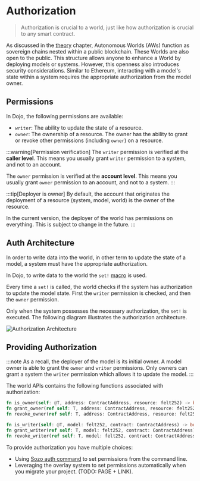 # Authorization

> Authorization is crucial to a world, just like how authorization is crucial to any smart contract.

As discussed in the [theory](/theory/autonomous-worlds.md) chapter, Autonomous Worlds (AWs) function as sovereign chains nested within a public blockchain. These Worlds are also open to the public. This structure allows anyone to enhance a World by deploying models or systems. However, this openness also introduces security considerations. Similar to Ethereum, interacting with a model's state within a system requires the appropriate authorization from the model owner.

## Permissions

In Dojo, the following permissions are available:

-   `writer`: The ability to update the state of a resource.
-   `owner`: The ownership of a resource. The owner has the ability to grant or revoke other permissions (including `owner`) on a resource.

:::warning[Permission verification]
The `writer` permission is verified at the **caller level**. This means you usually grant `writer` permission to a system, and not to an account.

The `owner` permission is verified at the **account level**. This means you usually grant `owner` permission to an account, and not to a system.
:::

:::tip[Deployer is owner]
By default, the account that originates the deployment of a resource (system, model, world) is the owner of the resource.

In the current version, the deployer of the world has permissions on everything. This is subject to change in the future.
:::

## Auth Architecture

In order to write data into the world, in other term to update the state of a model, a system must have the appropriate authorization.

In Dojo, to write data to the world the `set!` [macro](/framework/contracts/macros.md) is used.

Every time a `set!` is called, the world checks if the system has authorization to update the model state. First the `writer` permission is checked, and then the `owner` permission.

Only when the system possesses the necessary authorization, the `set!` is executed. The following diagram illustrates the authorization architecture.

![Authorization Architecture](/dojo-auth.png)

## Providing Authorization

:::note
As a recall, the deployer of the model is its initial owner. A model owner is able to grant the `owner` and `writer` permissions. Only owners can grant a system the `writer` permission which allows it to update the model.
:::

The world APIs contains the following functions associated with authorization:

```rust
fn is_owner(self: @T, address: ContractAddress, resource: felt252) -> bool;
fn grant_owner(ref self: T, address: ContractAddress, resource: felt252);
fn revoke_owner(ref self: T, address: ContractAddress, resource: felt252);

fn is_writer(self: @T, model: felt252, contract: ContractAddress) -> bool;
fn grant_writer(ref self: T, model: felt252, contract: ContractAddress);
fn revoke_writer(ref self: T, model: felt252, contract: ContractAddress);
```

<!-- TODO: we may add some macros to actually allow systems to interact with permission? -->

To provide authorization you have multiple choices:

-   Using [Sozo auth command](/toolchain/sozo/world-commands/auth.mdx) to set permissions from the command line.
-   Leveraging the overlay system to set permissions automatically when you migrate your project. (TODO: PAGE + LINK).
